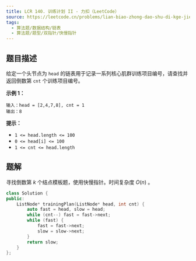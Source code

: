 ```yaml
---
title: LCR 140. 训练计划 II - 力扣（LeetCode）
source: https://leetcode.cn/problems/lian-biao-zhong-dao-shu-di-kge-jie-dian-lcof/description/
tags:
  - 算法题/数据结构/链表
  - 算法题/题型/双指针/快慢指针
---
```


## 题目描述
给定一个头节点为 `head` 的链表用于记录一系列核心肌群训练项目编号，请查找并返回倒数第 `cnt` 个训练项目编号。

**示例 1：**

```
输入：head = [2,4,7,8], cnt = 1
输出：8
```

**提示：**

- `1 <= head.length <= 100`
- `0 <= head[i] <= 100`
- `1 <= cnt <= head.length`

## 题解
寻找倒数第 $k$ 个结点模板题，使用快慢指针。时间复杂度 $O(n)$ 。

```cpp
class Solution {
public:
    ListNode* trainingPlan(ListNode* head, int cnt) {
        auto fast = head, slow = head;
        while (cnt--) fast = fast->next;
        while (fast) {
            fast = fast->next;
            slow = slow->next;
        }
        return slow;
    }
};
```

